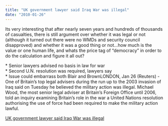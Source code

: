 ```yaml
---
title: "UK government lawyer said Iraq War was illegal"
date: "2010-01-26"
---
```


Its very interesting that after nearly seven years and hundreds of thousands of casualties, there is still argument over whether it was legal or not (although it turned out there were no WMDs and security council disapproved) and whether it was a good thing or not…how much is the value or one human life, and whats the price tag of “democracy” in order to do the calculation and figure it all out?

  
\* Senior lawyers advised no basis in law for war  
\* Second U.N. resolution was required, lawyers say  
\* Issue could embarrass both Blair and BrownLONDON, Jan 26 (Reuters) - One of Britain’s top legal advisers during the run up to the 2003 invasion of Iraq said on Tuesday he believed the military action was illegal. Michael Wood, the most senior legal adviser at Britain’s Foreign Office until 2006, told an inquiry examining Britain’s role in the war a United Nations resolution authorising the use of force had been required to make the military action lawful.  

  
[UK government lawyer said Iraq War was illegal](https://www.reuters.com/article/idUSLDE60P1I9)
